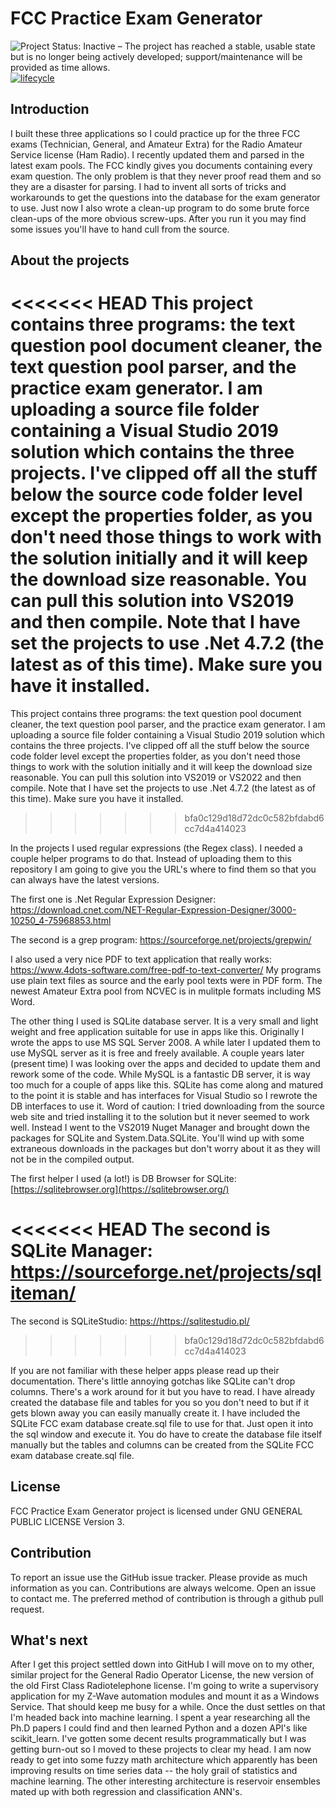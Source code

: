 # **FCC Practice Exam Generator**

![Project Status: Inactive – The project has reached a stable, usable state but is no longer being actively developed; support/maintenance will be provided as time allows.](http://www.repostatus.org/badges/latest/inactive.svg)
[![lifecycle](https://img.shields.io/badge/lifecycle-stable-green.svg)](https://www.tidyverse.org/lifecycle/#stable)

## **Introduction**

I built these three applications so I could practice up for the three FCC exams (Technician, General, and Amateur Extra) for the Radio Amateur Service license (Ham Radio). I recently updated them and parsed in the latest exam pools. The FCC kindly gives you documents containing every exam question. The only problem is that they never proof read them and so they are a disaster for parsing. I had to invent all sorts of tricks and workarounds to get the questions into the database for the exam generator to use. Just now I also wrote a clean-up program to do some brute force clean-ups of the more obvious screw-ups. After you run it you may find some issues you'll have to hand cull from the source.

## **About the projects**

<<<<<<< HEAD
This project contains three programs: the text question pool document cleaner, the text question pool parser, and the practice exam generator. I am uploading a source file folder containing a Visual Studio 2019 solution which contains the three projects. I've clipped off all the stuff below the source code folder level except the properties folder, as you don't need those things to work with the solution initially and it will keep the download size reasonable. You can pull this solution into VS2019 and then compile. Note that I have set the projects to use .Net 4.7.2 (the latest as of this time). Make sure you have it installed.
=======
This project contains three programs: the text question pool document cleaner, the text question pool parser, and the practice exam generator. I am uploading a source file folder containing a Visual Studio 2019 solution which contains the three projects. I've clipped off all the stuff below the source code folder level except the properties folder, as you don't need those things to work with the solution initially and it will keep the download size reasonable. You can pull this solution into VS2019 or VS2022 and then compile. Note that I have set the projects to use .Net 4.7.2 (the latest as of this time). Make sure you have it installed.
>>>>>>> bfa0c129d18d72dc0c582bfdabd6cc7d4a414023

In the projects I used regular expressions (the Regex class). I needed a couple helper programs to do that. Instead of uploading them to this repository I am going to give you the URL's where to find them so that you can always have the latest versions.

The first one is .Net Regular Expression Designer: <https://download.cnet.com/NET-Regular-Expression-Designer/3000-10250_4-75968853.html>

The second is a grep program: <https://sourceforge.net/projects/grepwin/>

I also used a very nice PDF to text application that really works: <https://www.4dots-software.com/free-pdf-to-text-converter/> My programs use plain text files as source and the early pool texts were in PDF form. The newest Amateur Extra pool from NCVEC is in mulitple formats including MS Word.

The other thing I used is SQLite database server. It is a very small and light weight and free application suitable for use in apps like this. Originally I wrote the apps to use MS SQL Server 2008. A while later I updated them to use MySQL server as it is free and freely available. A couple years later (present time) I was looking over the apps and decided to update them and rework some of the code. While MySQL is a fantastic DB server, it is way too much for a couple of apps like this. SQLite has come along and matured to the point it is stable and has interfaces for Visual Studio so I rewrote the DB interfaces to use it. Word of caution: I tried downloading from the source web site and tried installing it to the solution but it never seemed to work well. Instead I went to the VS2019 Nuget Manager and brought down the packages for SQLite and System.Data.SQLite. You'll wind up with some extraneous downloads in the packages but don't worry about it as they will not be in the compiled output.

The first helper I used (a lot!) is DB Browser for SQLite: [https://sqlitebrowser.org](https://sqlitebrowser.org/)

<<<<<<< HEAD
The second is SQLite Manager: <https://sourceforge.net/projects/sqliteman/>
=======
The second is SQLiteStudio: <https://https://sqlitestudio.pl/>
>>>>>>> bfa0c129d18d72dc0c582bfdabd6cc7d4a414023

If you are not familiar with these helper apps please read up their documentation. There's little annoying gotchas like SQLite can't drop columns. There's a work around for it but you have to read. I have already created the database file and tables for you so you don't need to but if it gets blown away you can easily manually create it. I have included the SQLite FCC exam database create.sql file to use for that. Just open it into the sql window and execute it. You do have to create the database file itself manually but the tables and columns can be created from the SQLite FCC exam database create.sql file.


## License

FCC Practice Exam Generator project is licensed under GNU GENERAL PUBLIC LICENSE Version 3.

## Contribution

To report an issue use the GitHub issue tracker. Please provide as much information as you can.
Contributions are always welcome. Open an issue to contact me. The preferred method of contribution is through a github pull request. 


## **What's next**

After I get this project settled down into GitHub I will move on to my other, similar project for the General Radio Operator License, the new version of the old First Class Radiotelephone license. I'm going to write a supervisory application for my Z-Wave automation modules and mount it as a Windows Service. That should keep me busy for a while. Once the dust settles on that I'm headed back into machine learning. I spent a year researching all the Ph.D papers I could find and then learned Python and a dozen API's like scikit_learn. I've gotten some decent results programmatically but I was getting burn-out so I moved to these projects to clear my head. I am now ready to get into some fuzzy math architecture which apparently has been improving results on time series data -- the holy grail of statistics and machine learning. The other interesting architecture is reservoir ensembles mated up with both regression and classification ANN's.
